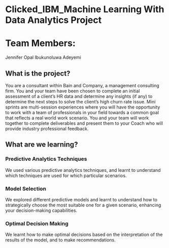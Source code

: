 # Clicked_IBM_Machine Learning With Data Analytics Project

# Team Members: 

Jennifer Opal
Ibukunoluwa Adeyemi

## What is the project? 

You are a consultant within Bain and Company, a management consulting firm. 
You and your team have been chosen to complete an initial assessment of a client’s HR data and determine any insights (if any) to determine the next steps to solve the client’s high churn rate issue.
Mini sprints are multi-session experiences where you will have the opportunity to work with a team of professionals in your field towards a common goal that reflects a real world work scenario. 
You and your team will work together to complete deliverables and present them to your Coach who will provide industry professional feedback.

## What are we learning? 

### Predictive Analytics Techniques
We used various predictive analytics techniques, and learnt to understand which techniques are used for which particular scenarios.

### Model Selection
We explored different predictive models and learnt to understand how to strategically choose the most suitable one for a given scenario, enhancing your decision-making capabilities.

### Optimal Decision Making
We learnt how to make optimal decisions based on the interpretation of the results of the model, and to make recommendations.
